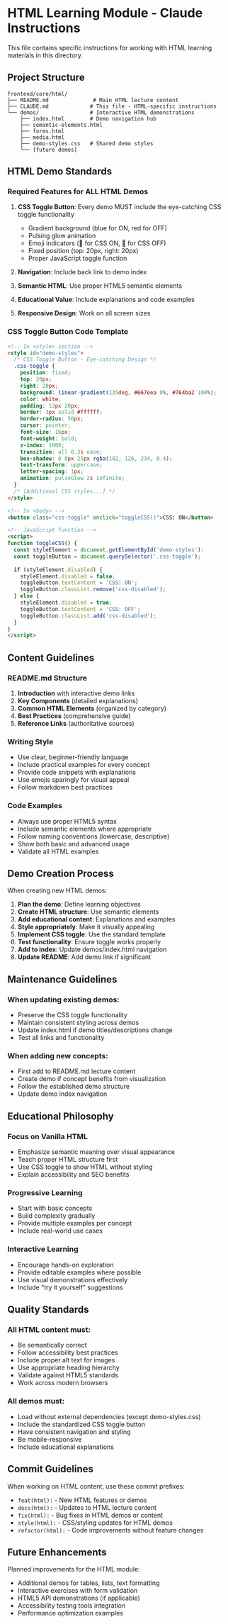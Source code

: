 # HTML Learning Module - Claude Instructions

This file contains specific instructions for working with HTML learning materials in this directory.

## Project Structure

```
frontend/core/html/
├── README.md              # Main HTML lecture content
├── CLAUDE.md             # This file - HTML-specific instructions
└── demos/                # Interactive HTML demonstrations
    ├── index.html        # Demo navigation hub
    ├── semantic-elements.html
    ├── forms.html
    ├── media.html
    ├── demo-styles.css   # Shared demo styles
    └── [future demos]
```

## HTML Demo Standards

### Required Features for ALL HTML Demos
1. **CSS Toggle Button**: Every demo MUST include the eye-catching CSS toggle functionality
   - Gradient background (blue for ON, red for OFF)
   - Pulsing glow animation
   - Emoji indicators (🎨 for CSS ON, 📄 for CSS OFF)
   - Fixed position (top: 20px, right: 20px)
   - Proper JavaScript toggle function

2. **Navigation**: Include back link to demo index
3. **Semantic HTML**: Use proper HTML5 semantic elements
4. **Educational Value**: Include explanations and code examples
5. **Responsive Design**: Work on all screen sizes

### CSS Toggle Button Code Template
```html
<!-- In <style> section -->
<style id="demo-styles">
  /* CSS Toggle Button - Eye-catching Design */
  .css-toggle {
    position: fixed;
    top: 20px;
    right: 20px;
    background: linear-gradient(135deg, #667eea 0%, #764ba2 100%);
    color: white;
    padding: 12px 20px;
    border: 3px solid #ffffff;
    border-radius: 50px;
    cursor: pointer;
    font-size: 16px;
    font-weight: bold;
    z-index: 1000;
    transition: all 0.3s ease;
    box-shadow: 0 8px 25px rgba(102, 126, 234, 0.4);
    text-transform: uppercase;
    letter-spacing: 1px;
    animation: pulseGlow 2s infinite;
  }
  /* [Additional CSS styles...] */
</style>

<!-- In <body> -->
<button class="css-toggle" onclick="toggleCSS()">CSS: ON</button>

<!-- JavaScript function -->
<script>
function toggleCSS() {
  const styleElement = document.getElementById('demo-styles');
  const toggleButton = document.querySelector('.css-toggle');
  
  if (styleElement.disabled) {
    styleElement.disabled = false;
    toggleButton.textContent = 'CSS: ON';
    toggleButton.classList.remove('css-disabled');
  } else {
    styleElement.disabled = true;
    toggleButton.textContent = 'CSS: OFF';
    toggleButton.classList.add('css-disabled');
  }
}
</script>
```

## Content Guidelines

### README.md Structure
1. **Introduction** with interactive demo links
2. **Key Components** (detailed explanations)
3. **Common HTML Elements** (organized by category)
4. **Best Practices** (comprehensive guide)
5. **Reference Links** (authoritative sources)

### Writing Style
- Use clear, beginner-friendly language
- Include practical examples for every concept
- Provide code snippets with explanations
- Use emojis sparingly for visual appeal
- Follow markdown best practices

### Code Examples
- Always use proper HTML5 syntax
- Include semantic elements where appropriate
- Follow naming conventions (lowercase, descriptive)
- Show both basic and advanced usage
- Validate all HTML examples

## Demo Creation Process

When creating new HTML demos:

1. **Plan the demo**: Define learning objectives
2. **Create HTML structure**: Use semantic elements
3. **Add educational content**: Explanations and examples
4. **Style appropriately**: Make it visually appealing
5. **Implement CSS toggle**: Use the standard template
6. **Test functionality**: Ensure toggle works properly
7. **Add to index**: Update demos/index.html navigation
8. **Update README**: Add demo link if significant

## Maintenance Guidelines

### When updating existing demos:
- Preserve the CSS toggle functionality
- Maintain consistent styling across demos
- Update index.html if demo titles/descriptions change
- Test all links and functionality

### When adding new concepts:
- First add to README.md lecture content
- Create demo if concept benefits from visualization
- Follow the established demo structure
- Update demo index navigation

## Educational Philosophy

### Focus on Vanilla HTML
- Emphasize semantic meaning over visual appearance
- Teach proper HTML structure first
- Use CSS toggle to show HTML without styling
- Explain accessibility and SEO benefits

### Progressive Learning
- Start with basic concepts
- Build complexity gradually
- Provide multiple examples per concept
- Include real-world use cases

### Interactive Learning
- Encourage hands-on exploration
- Provide editable examples where possible
- Use visual demonstrations effectively
- Include "try it yourself" suggestions

## Quality Standards

### All HTML content must:
- Be semantically correct
- Follow accessibility best practices
- Include proper alt text for images
- Use appropriate heading hierarchy
- Validate against HTML5 standards
- Work across modern browsers

### All demos must:
- Load without external dependencies (except demo-styles.css)
- Include the standardized CSS toggle button
- Have consistent navigation and styling
- Be mobile-responsive
- Include educational explanations

## Commit Guidelines

When working on HTML content, use these commit prefixes:
- `feat(html):` - New HTML features or demos
- `docs(html):` - Updates to HTML lecture content
- `fix(html):` - Bug fixes in HTML demos or content
- `style(html):` - CSS/styling updates for HTML demos
- `refactor(html):` - Code improvements without feature changes

## Future Enhancements

Planned improvements for the HTML module:
- Additional demos for tables, lists, text formatting
- Interactive exercises with form validation
- HTML5 API demonstrations (if applicable)
- Accessibility testing tools integration
- Performance optimization examples